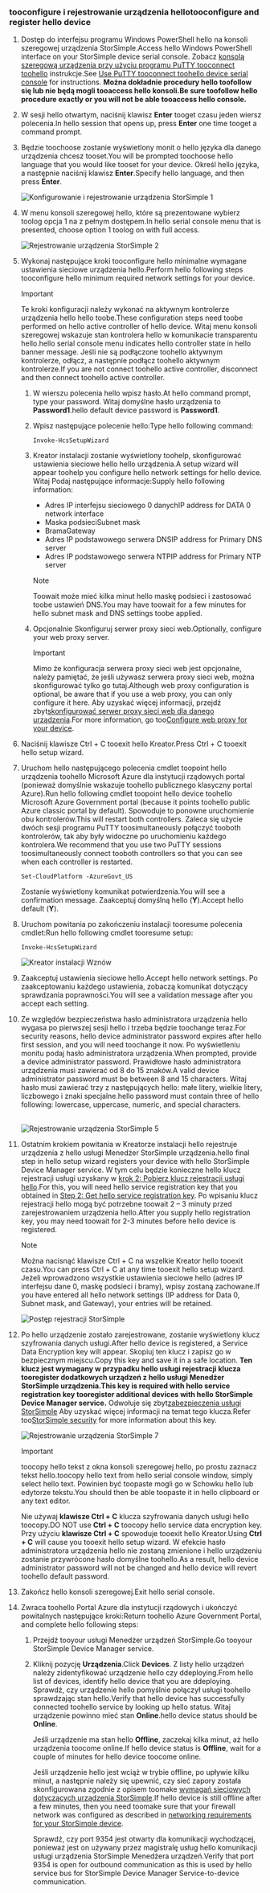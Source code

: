 <!--author=SharS last changed: 06/22/2016-->

### <a name="tooconfigure-and-register-hello-device"></a><span data-ttu-id="3c9fa-101">tooconfigure i rejestrowanie urządzenia hello</span><span class="sxs-lookup"><span data-stu-id="3c9fa-101">tooconfigure and register hello device</span></span>
1. <span data-ttu-id="3c9fa-102">Dostęp do interfejsu programu Windows PowerShell hello na konsoli szeregowej urządzenia StorSimple.</span><span class="sxs-lookup"><span data-stu-id="3c9fa-102">Access hello Windows PowerShell interface on your StorSimple device serial console.</span></span> <span data-ttu-id="3c9fa-103">Zobacz [konsolą szeregową urządzenia przy użyciu programu PuTTY tooconnect toohello](../articles/storsimple/storsimple-8000-deployment-walkthrough-gov-u2.md#use-putty-to-connect-to-the-device-serial-console) instrukcje.</span><span class="sxs-lookup"><span data-stu-id="3c9fa-103">See [Use PuTTY tooconnect toohello device serial console](../articles/storsimple/storsimple-8000-deployment-walkthrough-gov-u2.md#use-putty-to-connect-to-the-device-serial-console) for instructions.</span></span> <span data-ttu-id="3c9fa-104">**Można dokładnie procedury hello toofollow się lub nie będą mogli tooaccess hello konsoli.**</span><span class="sxs-lookup"><span data-stu-id="3c9fa-104">**Be sure toofollow hello procedure exactly or you will not be able tooaccess hello console.**</span></span>
2. <span data-ttu-id="3c9fa-105">W sesji hello otwartym, naciśnij klawisz **Enter** tooget czasu jeden wiersz polecenia.</span><span class="sxs-lookup"><span data-stu-id="3c9fa-105">In hello session that opens up, press **Enter** one time tooget a command prompt.</span></span>
3. <span data-ttu-id="3c9fa-106">Będzie toochoose zostanie wyświetlony monit o hello języka dla danego urządzenia chcesz tooset.</span><span class="sxs-lookup"><span data-stu-id="3c9fa-106">You will be prompted toochoose hello language that you would like tooset for your device.</span></span> <span data-ttu-id="3c9fa-107">Określ hello języka, a następnie naciśnij klawisz **Enter**.</span><span class="sxs-lookup"><span data-stu-id="3c9fa-107">Specify hello language, and then press **Enter**.</span></span>
   
    ![Konfigurowanie i rejestrowanie urządzenia StorSimple 1](./media/storsimple-configure-and-register-device-gov-u2/HCS_RegisterYourDevice1-gov-include.png)
4. <span data-ttu-id="3c9fa-109">W menu konsoli szeregowej hello, które są prezentowane wybierz toolog opcja 1 na z pełnym dostępem.</span><span class="sxs-lookup"><span data-stu-id="3c9fa-109">In hello serial console menu that is presented, choose option 1 toolog on with full access.</span></span>
   
    ![Rejestrowanie urządzenia StorSimple 2](./media/storsimple-configure-and-register-device-gov-u2/HCS_RegisterYourDevice2-gov-include.png)
5. <span data-ttu-id="3c9fa-111">Wykonaj następujące kroki tooconfigure hello minimalne wymagane ustawienia sieciowe urządzenia hello.</span><span class="sxs-lookup"><span data-stu-id="3c9fa-111">Perform hello following steps tooconfigure hello minimum required network settings for your device.</span></span>
   
   > [!IMPORTANT]
   > <span data-ttu-id="3c9fa-112">Te kroki konfiguracji należy wykonać na aktywnym kontrolerze urządzenia hello hello toobe.</span><span class="sxs-lookup"><span data-stu-id="3c9fa-112">These configuration steps need toobe performed on hello active controller of hello device.</span></span> <span data-ttu-id="3c9fa-113">Witaj menu konsoli szeregowej wskazuje stan kontrolera hello w komunikacie transparentu hello.</span><span class="sxs-lookup"><span data-stu-id="3c9fa-113">hello serial console menu indicates hello controller state in hello banner message.</span></span> <span data-ttu-id="3c9fa-114">Jeśli nie są podłączone toohello aktywnym kontrolerze, odłącz, a następnie podłącz toohello aktywnym kontrolerze.</span><span class="sxs-lookup"><span data-stu-id="3c9fa-114">If you are not connect toohello active controller, disconnect and then connect toohello active controller.</span></span>
   
   1. <span data-ttu-id="3c9fa-115">W wierszu polecenia hello wpisz hasło.</span><span class="sxs-lookup"><span data-stu-id="3c9fa-115">At hello command prompt, type your password.</span></span> <span data-ttu-id="3c9fa-116">Witaj domyślne hasło urządzenia to **Password1**.</span><span class="sxs-lookup"><span data-stu-id="3c9fa-116">hello default device password is **Password1**.</span></span>
   2. <span data-ttu-id="3c9fa-117">Wpisz następujące polecenie hello:</span><span class="sxs-lookup"><span data-stu-id="3c9fa-117">Type hello following command:</span></span>
      
        `Invoke-HcsSetupWizard`
   3. <span data-ttu-id="3c9fa-118">Kreator instalacji zostanie wyświetlony toohelp, skonfigurować ustawienia sieciowe hello hello urządzenia.</span><span class="sxs-lookup"><span data-stu-id="3c9fa-118">A setup wizard will appear toohelp you configure hello network settings for hello device.</span></span> <span data-ttu-id="3c9fa-119">Witaj Podaj następujące informacje:</span><span class="sxs-lookup"><span data-stu-id="3c9fa-119">Supply hello following information:</span></span>
      
      * <span data-ttu-id="3c9fa-120">Adres IP interfejsu sieciowego 0 danych</span><span class="sxs-lookup"><span data-stu-id="3c9fa-120">IP address for DATA 0 network interface</span></span>
      * <span data-ttu-id="3c9fa-121">Maska podsieci</span><span class="sxs-lookup"><span data-stu-id="3c9fa-121">Subnet mask</span></span>
      * <span data-ttu-id="3c9fa-122">Brama</span><span class="sxs-lookup"><span data-stu-id="3c9fa-122">Gateway</span></span>
      * <span data-ttu-id="3c9fa-123">Adres IP podstawowego serwera DNS</span><span class="sxs-lookup"><span data-stu-id="3c9fa-123">IP address for Primary DNS server</span></span>
      * <span data-ttu-id="3c9fa-124">Adres IP podstawowego serwera NTP</span><span class="sxs-lookup"><span data-stu-id="3c9fa-124">IP address for Primary NTP server</span></span>
      
      > [!NOTE]
      > <span data-ttu-id="3c9fa-125">Toowait może mieć kilka minut hello maskę podsieci i zastosować toobe ustawień DNS.</span><span class="sxs-lookup"><span data-stu-id="3c9fa-125">You may have toowait for a few minutes for hello subnet mask and DNS settings toobe applied.</span></span>
    
   4. <span data-ttu-id="3c9fa-126">Opcjonalnie Skonfiguruj serwer proxy sieci web.</span><span class="sxs-lookup"><span data-stu-id="3c9fa-126">Optionally, configure your web proxy server.</span></span>
      
      > [!IMPORTANT]
      > <span data-ttu-id="3c9fa-127">Mimo że konfiguracja serwera proxy sieci web jest opcjonalne, należy pamiętać, że jeśli używasz serwera proxy sieci web, można skonfigurować tylko go tutaj.</span><span class="sxs-lookup"><span data-stu-id="3c9fa-127">Although web proxy configuration is optional, be aware that if you use a web proxy, you can only configure it here.</span></span> <span data-ttu-id="3c9fa-128">Aby uzyskać więcej informacji, przejdź zbyt[skonfigurować serwer proxy sieci web dla danego urządzenia](../articles/storsimple/storsimple-configure-web-proxy.md).</span><span class="sxs-lookup"><span data-stu-id="3c9fa-128">For more information, go too[Configure web proxy for your device](../articles/storsimple/storsimple-configure-web-proxy.md).</span></span>
     
6. <span data-ttu-id="3c9fa-129">Naciśnij klawisze Ctrl + C tooexit hello Kreator.</span><span class="sxs-lookup"><span data-stu-id="3c9fa-129">Press Ctrl + C tooexit hello setup wizard.</span></span>
8. <span data-ttu-id="3c9fa-130">Uruchom hello następującego polecenia cmdlet toopoint hello urządzenia toohello Microsoft Azure dla instytucji rządowych portal (ponieważ domyślnie wskazuje toohello publicznego klasyczny portal Azure).</span><span class="sxs-lookup"><span data-stu-id="3c9fa-130">Run hello following cmdlet toopoint hello device toohello Microsoft Azure Government portal (because it points toohello public Azure classic portal by default).</span></span> <span data-ttu-id="3c9fa-131">Spowoduje to ponowne uruchomienie obu kontrolerów.</span><span class="sxs-lookup"><span data-stu-id="3c9fa-131">This will restart both controllers.</span></span> <span data-ttu-id="3c9fa-132">Zaleca się użycie dwóch sesji programu PuTTY toosimultaneously połączyć tooboth kontrolerów, tak aby były widoczne po uruchomieniu każdego kontrolera.</span><span class="sxs-lookup"><span data-stu-id="3c9fa-132">We recommend that you use two PuTTY sessions toosimultaneously connect tooboth controllers so that you can see when each controller is restarted.</span></span>
   
    `Set-CloudPlatform -AzureGovt_US`
   
   <span data-ttu-id="3c9fa-133">Zostanie wyświetlony komunikat potwierdzenia.</span><span class="sxs-lookup"><span data-stu-id="3c9fa-133">You will see a confirmation message.</span></span> <span data-ttu-id="3c9fa-134">Zaakceptuj domyślną hello (**Y**).</span><span class="sxs-lookup"><span data-stu-id="3c9fa-134">Accept hello default (**Y**).</span></span>
9. <span data-ttu-id="3c9fa-135">Uruchom powitania po zakończeniu instalacji tooresume polecenia cmdlet:</span><span class="sxs-lookup"><span data-stu-id="3c9fa-135">Run hello following cmdlet tooresume setup:</span></span>
   
    `Invoke-HcsSetupWizard`
   
    ![Kreator instalacji Wznów](./media/storsimple-configure-and-register-device-gov-u2/HCS_ResumeSetup-gov-include.png)
   
10. <span data-ttu-id="3c9fa-137">Zaakceptuj ustawienia sieciowe hello.</span><span class="sxs-lookup"><span data-stu-id="3c9fa-137">Accept hello network settings.</span></span> <span data-ttu-id="3c9fa-138">Po zaakceptowaniu każdego ustawienia, zobaczą komunikat dotyczący sprawdzania poprawności.</span><span class="sxs-lookup"><span data-stu-id="3c9fa-138">You will see a validation message after you accept each setting.</span></span>
11. <span data-ttu-id="3c9fa-139">Ze względów bezpieczeństwa hasło administratora urządzenia hello wygasa po pierwszej sesji hello i trzeba będzie toochange teraz.</span><span class="sxs-lookup"><span data-stu-id="3c9fa-139">For security reasons, hello device administrator password expires after hello first session, and you will need toochange it now.</span></span> <span data-ttu-id="3c9fa-140">Po wyświetleniu monitu podaj hasło administratora urządzenia.</span><span class="sxs-lookup"><span data-stu-id="3c9fa-140">When prompted, provide a device administrator password.</span></span> <span data-ttu-id="3c9fa-141">Prawidłowe hasło administratora urządzenia musi zawierać od 8 do 15 znaków.</span><span class="sxs-lookup"><span data-stu-id="3c9fa-141">A valid device administrator password must be between 8 and 15 characters.</span></span> <span data-ttu-id="3c9fa-142">Witaj hasło musi zawierać trzy z następujących hello: małe litery, wielkie litery, liczbowego i znaki specjalne.</span><span class="sxs-lookup"><span data-stu-id="3c9fa-142">hello password must contain three of hello following: lowercase, uppercase, numeric, and special characters.</span></span>
    
    <br/>![Rejestrowanie urządzenia StorSimple 5](./media/storsimple-configure-and-register-device-gov-u2/HCS_RegisterYourDevice5_gov-include.png)
12. <span data-ttu-id="3c9fa-144">Ostatnim krokiem powitania w Kreatorze instalacji hello rejestruje urządzenia z hello usługi Menedżer StorSimple urządzenia.</span><span class="sxs-lookup"><span data-stu-id="3c9fa-144">hello final step in hello setup wizard registers your device with hello StorSimple Device Manager service.</span></span> <span data-ttu-id="3c9fa-145">W tym celu będzie konieczne hello klucz rejestracji usługi uzyskany w [krok 2: Pobierz klucz rejestracji usługi hello](../articles/storsimple/storsimple-8000-deployment-walkthrough-gov-u2.md#step-2-get-the-service-registration-key).</span><span class="sxs-lookup"><span data-stu-id="3c9fa-145">For this, you will need hello service registration key that you obtained in [Step 2: Get hello service registration key](../articles/storsimple/storsimple-8000-deployment-walkthrough-gov-u2.md#step-2-get-the-service-registration-key).</span></span> <span data-ttu-id="3c9fa-146">Po wpisaniu klucz rejestracji hello mogą być potrzebne toowait 2 – 3 minuty przed zarejestrowaniem urządzenia hello.</span><span class="sxs-lookup"><span data-stu-id="3c9fa-146">After you supply hello registration key, you may need toowait for 2-3 minutes before hello device is registered.</span></span>
    
    > [!NOTE]
    > <span data-ttu-id="3c9fa-147">Można nacisnąć klawisze Ctrl + C na wszelkie Kreator hello tooexit czasu.</span><span class="sxs-lookup"><span data-stu-id="3c9fa-147">You can press Ctrl + C at any time tooexit hello setup wizard.</span></span> <span data-ttu-id="3c9fa-148">Jeżeli wprowadzono wszystkie ustawienia sieciowe hello (adres IP interfejsu dane 0, maskę podsieci i bramy), wpisy zostaną zachowane.</span><span class="sxs-lookup"><span data-stu-id="3c9fa-148">If you have entered all hello network settings (IP address for Data 0, Subnet mask, and Gateway), your entries will be retained.</span></span>
    
    ![Postęp rejestracji StorSimple](./media/storsimple-configure-and-register-device-gov-u2/HCS_RegistrationProgress-gov-include.png)
13. <span data-ttu-id="3c9fa-150">Po hello urządzenie zostało zarejestrowane, zostanie wyświetlony klucz szyfrowania danych usługi.</span><span class="sxs-lookup"><span data-stu-id="3c9fa-150">After hello device is registered, a Service Data Encryption key will appear.</span></span> <span data-ttu-id="3c9fa-151">Skopiuj ten klucz i zapisz go w bezpiecznym miejscu.</span><span class="sxs-lookup"><span data-stu-id="3c9fa-151">Copy this key and save it in a safe location.</span></span> <span data-ttu-id="3c9fa-152">**Ten klucz jest wymagany w przypadku hello usługi rejestracji klucza tooregister dodatkowych urządzeń z hello usługi Menedżer StorSimple urządzenia.**</span><span class="sxs-lookup"><span data-stu-id="3c9fa-152">**This key is required with hello service registration key tooregister additional devices with hello StorSimple Device Manager service.**</span></span> <span data-ttu-id="3c9fa-153">Odwołuje się zbyt[zabezpieczenia usługi StorSimple](../articles/storsimple/storsimple-8000-security.md) Aby uzyskać więcej informacji na temat tego klucza.</span><span class="sxs-lookup"><span data-stu-id="3c9fa-153">Refer too[StorSimple security](../articles/storsimple/storsimple-8000-security.md) for more information about this key.</span></span>
    
    ![Rejestrowanie urządzenia StorSimple 7](./media/storsimple-configure-and-register-device-gov-u2/HCS_RegisterYourDevice7_gov-include.png)
    > [!IMPORTANT]
    > <span data-ttu-id="3c9fa-155">toocopy hello tekst z okna konsoli szeregowej hello, po prostu zaznacz tekst hello.</span><span class="sxs-lookup"><span data-stu-id="3c9fa-155">toocopy hello text from hello serial console window, simply select hello text.</span></span> <span data-ttu-id="3c9fa-156">Powinien być toopaste mogli go w Schowku hello lub edytorze tekstu.</span><span class="sxs-lookup"><span data-stu-id="3c9fa-156">You should then be able toopaste it in hello clipboard or any text editor.</span></span>
    > 
    > <span data-ttu-id="3c9fa-157">Nie używaj **klawisze Ctrl + C** klucza szyfrowania danych usługi hello toocopy.</span><span class="sxs-lookup"><span data-stu-id="3c9fa-157">DO NOT use **Ctrl + C** toocopy hello service data encryption key.</span></span> <span data-ttu-id="3c9fa-158">Przy użyciu **klawisze Ctrl + C** spowoduje tooexit hello Kreator.</span><span class="sxs-lookup"><span data-stu-id="3c9fa-158">Using **Ctrl + C** will cause you tooexit hello setup wizard.</span></span> <span data-ttu-id="3c9fa-159">W efekcie hasło administratora urządzenia hello nie zostaną zmienione i hello urządzeniu zostanie przywrócone hasło domyślne toohello.</span><span class="sxs-lookup"><span data-stu-id="3c9fa-159">As a result, hello device administrator password will not be changed and hello device will revert toohello default password.</span></span>
    
14. <span data-ttu-id="3c9fa-160">Zakończ hello konsoli szeregowej.</span><span class="sxs-lookup"><span data-stu-id="3c9fa-160">Exit hello serial console.</span></span>
15. <span data-ttu-id="3c9fa-161">Zwraca toohello Portal Azure dla instytucji rządowych i ukończyć powitalnych następujące kroki:</span><span class="sxs-lookup"><span data-stu-id="3c9fa-161">Return toohello Azure Government Portal, and complete hello following steps:</span></span>
    
    1. <span data-ttu-id="3c9fa-162">Przejdź tooyour usługi Menedżer urządzeń StorSimple.</span><span class="sxs-lookup"><span data-stu-id="3c9fa-162">Go tooyour StorSimple Device Manager service.</span></span>
    2. <span data-ttu-id="3c9fa-163">Kliknij pozycję **Urządzenia**.</span><span class="sxs-lookup"><span data-stu-id="3c9fa-163">Click **Devices**.</span></span> <span data-ttu-id="3c9fa-164">Z listy hello urządzeń należy zidentyfikować urządzenie hello czy ddeploying.</span><span class="sxs-lookup"><span data-stu-id="3c9fa-164">From hello list of devices, identify hello device that you are ddeploying.</span></span> <span data-ttu-id="3c9fa-165">Sprawdź, czy urządzenie hello pomyślnie połączył usługi toohello sprawdzając stan hello.</span><span class="sxs-lookup"><span data-stu-id="3c9fa-165">Verify that hello device has successfully connected toohello service by looking up hello status.</span></span> <span data-ttu-id="3c9fa-166">Witaj urządzenie powinno mieć stan **Online**.</span><span class="sxs-lookup"><span data-stu-id="3c9fa-166">hello device status should be **Online**.</span></span>
            
        <span data-ttu-id="3c9fa-167">Jeśli urządzenie ma stan hello **Offline**, zaczekaj kilka minut, aż hello urządzenia toocome online.</span><span class="sxs-lookup"><span data-stu-id="3c9fa-167">If hello device status is **Offline**, wait for a couple of minutes for hello device toocome online.</span></span>
       
        <span data-ttu-id="3c9fa-168">Jeśli urządzenie hello jest wciąż w trybie offline, po upływie kilku minut, a następnie należy się upewnić, czy sieć zapory została skonfigurowana zgodnie z opisem toomake [wymagań sieciowych dotyczących urządzenia StorSimple](../articles/storsimple/storsimple-8000-system-requirements.md).</span><span class="sxs-lookup"><span data-stu-id="3c9fa-168">If hello device is still offline after a few minutes, then you need toomake sure that your firewall network was configured as described in [networking requirements for your StorSimple device](../articles/storsimple/storsimple-8000-system-requirements.md).</span></span>
       
        <span data-ttu-id="3c9fa-169">Sprawdź, czy port 9354 jest otwarty dla komunikacji wychodzącej, ponieważ jest on używany przez magistralę usług hello komunikacji usługi urządzenia StorSimple Menedżera urządzeń.</span><span class="sxs-lookup"><span data-stu-id="3c9fa-169">Verify that port 9354 is open for outbound communication as this is used by hello service bus for StorSimple Device Manager Service-to-device communication.</span></span>

